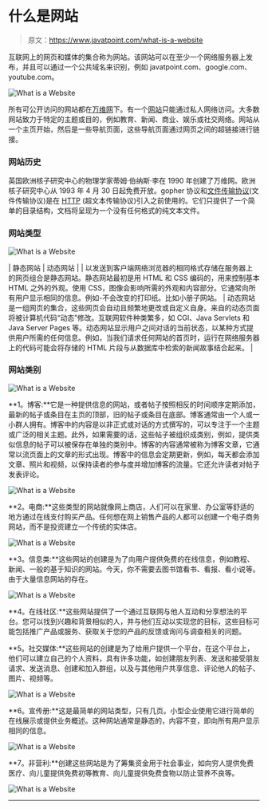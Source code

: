 # 什么是网站

> 原文：<https://www.javatpoint.com/what-is-a-website>

互联网上的网页和媒体的集合称为网站。该网站可以在至少一个网络服务器上发布，并且可以通过一个公共域名来识别，例如 javatpoint.com、google.com、youtube.com。

![What is a Website](img/0a36ea71403fe0a6ee26824769ece770.png)

所有可公开访问的网站都在[万维网](https://www.javatpoint.com/what-is-world-wide-web)下。有一个[网站](https://www.javatpoint.com/website)只能通过私人网络访问。大多数网站致力于特定的主题或目的，例如教育、新闻、商业、娱乐或社交网络。网站从一个主页开始，然后是一些导航页面，这些导航页面通过网页之间的超链接进行链接。

### 网站历史

英国欧洲核子研究中心的物理学家蒂姆·伯纳斯·李在 1990 年创建了万维网。欧洲核子研究中心从 1993 年 4 月 30 日起免费开放。gopher 协议和[文件传输协议](https://www.javatpoint.com/ftp-full-form)(文件传输协议)是在 [HTTP](https://www.javatpoint.com/http-full-form) (超文本传输协议)引入之前使用的。它们只提供了一个简单的目录结构，文档将呈现为一个没有任何格式的纯文本文件。

### 网站类型

![What is a Website](img/953f892825322706cda14f960ab86012.png)

| 静态网站 | 动态网站 |
| 以发送到客户端网络浏览器的相同格式存储在服务器上的网页组合是静态网站。静态网站最初是用 HTML 和 CSS 编码的，用来控制基本 HTML 之外的外观。使用 CSS，图像会影响所需的外观和内容部分。它通常向所有用户显示相同的信息。例如-不会改变的打印纸。比如小册子网站。 | 动态网站是一组网页的集合，这些网页会自动且频繁地更改或自定义自身。来自的动态页面将被计算机代码“动态”修改。互联网软件种类繁多，如 CGI、Java Servlets 和 Java Server Pages 等。动态网站显示用户之间对话的当前状态，以某种方式提供用户所需的任何信息。例如，当我们请求任何网站的首页时，运行在网络服务器上的代码可能会将存储的 HTML 片段与从数据库中检索的新闻故事结合起来。 |

### 网站类别

![What is a Website](img/fafaaee14fa33f68b83dd4226baa3896.png)

**1。博客:**它是一种提供信息的网站，或者帖子按照相反的时间顺序定期添加，最新的帖子或条目在主页的顶部，旧的帖子或条目在底部。博客通常由一个人或一小群人拥有。博客中的内容是以非正式或对话的方式撰写的，可以专注于一个主题或广泛的相关主题。此外，如果需要的话，这些帖子被组织成类别，例如，提供类似信息的帖子可以被保存在单独的类别中。博客的内容通常被称为博客文章，它通常以流页面上的文章的形式出现。博客中的信息会定期更新，例如，每天都会添加文章、照片和视频，以保持读者的参与度并增加博客的流量。它还允许读者对帖子发表评论。

![What is a Website](img/b148c7ca8317ac481a102ef9d940625a.png)

**2。电商:**这些类型的网站就像网上商店，人们可以在家里、办公室等舒适的地方通过在线支付购买产品。任何想在网上销售产品的人都可以创建一个电子商务网站，而不是投资建立一个传统的实体店。

![What is a Website](img/5ef188fd1e930681ebe512935bb98817.png)

**3。信息类:**这些网站的创建是为了向用户提供免费的在线信息，例如教程、新闻、一般的基于知识的网站。今天，你不需要去图书馆看书、看报、看小说等。由于大量信息网站的存在。

![What is a Website](img/707714458ceb75f54ba55f598563c582.png)

**4。在线社区:**这些网站提供了一个通过互联网与他人互动和分享想法的平台。您可以找到兴趣和背景相似的人，并与他们互动以实现您的目标，这些目标可能包括推广产品或服务、获取关于您的产品的反馈或询问与调查相关的问题。

**5。社交媒体:**这些网站的创建是为了给用户提供一个平台，在这个平台上，他们可以建立自己的个人资料，具有许多功能，如创建朋友列表、发送和接受朋友请求、发送消息、创建和加入群组，以及与其他用户共享信息、评论他人的帖子、图片、视频等。

![What is a Website](img/9077118c259e189c33c738250d004b14.png)

**6。宣传册:**这是最简单的网站类型，只有几页。小型企业使用它进行简单的在线展示或提供业务概述。这种网站通常是静态的，内容不变，即向所有用户显示相同的信息。

![What is a Website](img/c6da19e9f1ac52559de25d42bcf233e7.png)

**7。非营利:**创建这些网站是为了筹集资金用于社会事业，如向穷人提供免费医疗、向儿童提供免费初等教育、向儿童提供免费食物以防止营养不良等。

![What is a Website](img/4142f19dec5f09054d6a1cc614271119.png)

* * *